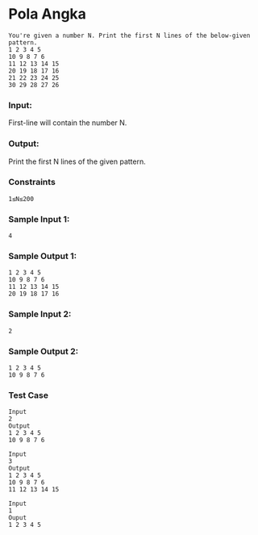 # Pola Angka

```
You're given a number N. Print the first N lines of the below-given pattern.
1 2 3 4 5
10 9 8 7 6
11 12 13 14 15
20 19 18 17 16
21 22 23 24 25
30 29 28 27 26
```

### Input:
First-line will contain the number N.

### Output:
Print the first N lines of the given pattern.

### Constraints
```
1≤N≤200
```

### Sample Input 1:
```
4
```
### Sample Output 1:
```
1 2 3 4 5
10 9 8 7 6
11 12 13 14 15
20 19 18 17 16
```
### Sample Input 2:
```
2
```
### Sample Output 2:
```
1 2 3 4 5
10 9 8 7 6
```

### Test Case 
```
Input
2
Output
1 2 3 4 5 
10 9 8 7 6 
```
```
Input
3
Output
1 2 3 4 5 
10 9 8 7 6 
11 12 13 14 15 
```
```
Input
1
Ouput
1 2 3 4 5 
```

